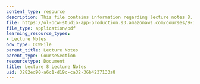 ```yaml
---
content_type: resource
description: This file contains information regarding lecture notes 8.
file: https://ol-ocw-studio-app-production.s3.amazonaws.com/courses/9-70-social-psychology-spring-2013/3282ed90a6c1d19cca3236b4237133a8_MIT9_70S13_Lect8.pdf
file_type: application/pdf
learning_resource_types:
- Lecture Notes
ocw_type: OCWFile
parent_title: Lecture Notes
parent_type: CourseSection
resourcetype: Document
title: Lecture 8 Lecture Notes
uid: 3282ed90-a6c1-d19c-ca32-36b4237133a8
---
```

